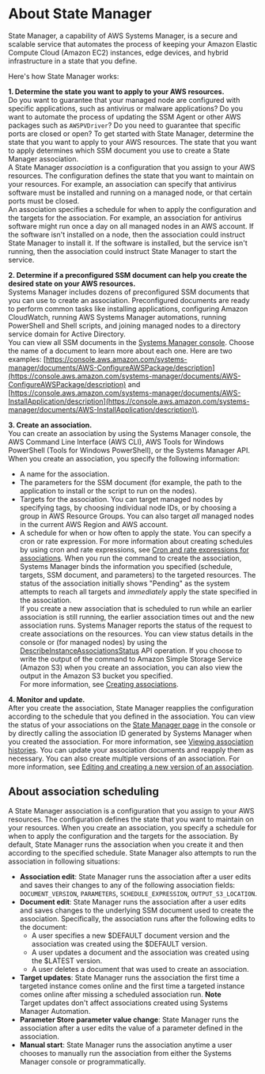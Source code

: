 # About State Manager<a name="sysman-state-about"></a>

State Manager, a capability of AWS Systems Manager, is a secure and scalable service that automates the process of keeping your Amazon Elastic Compute Cloud \(Amazon EC2\) instances, edge devices, and hybrid infrastructure in a state that you define\.

Here's how State Manager works:

**1\. Determine the state you want to apply to your AWS resources\.**  
Do you want to guarantee that your managed node are configured with specific applications, such as antivirus or malware applications? Do you want to automate the process of updating the SSM Agent or other AWS packages such as `AWSPVDriver`? Do you need to guarantee that specific ports are closed or open? To get started with State Manager, determine the state that you want to apply to your AWS resources\. The state that you want to apply determines which SSM document you use to create a State Manager association\.  
A State Manager *association* is a configuration that you assign to your AWS resources\. The configuration defines the state that you want to maintain on your resources\. For example, an association can specify that antivirus software must be installed and running on a managed node, or that certain ports must be closed\.  
An association specifies a schedule for when to apply the configuration and the targets for the association\. For example, an association for antivirus software might run once a day on all managed nodes in an AWS account\. If the software isn't installed on a node, then the association could instruct State Manager to install it\. If the software is installed, but the service isn't running, then the association could instruct State Manager to start the service\.

**2\. Determine if a preconfigured SSM document can help you create the desired state on your AWS resources\.**  
Systems Manager includes dozens of preconfigured SSM documents that you can use to create an association\. Preconfigured documents are ready to perform common tasks like installing applications, configuring Amazon CloudWatch, running AWS Systems Manager automations, running PowerShell and Shell scripts, and joining managed nodes to a directory service domain for Active Directory\.  
You can view all SSM documents in the [Systems Manager console](https://console.aws.amazon.com/systems-manager/documents)\. Choose the name of a document to learn more about each one\. Here are two examples: [https://console.aws.amazon.com/systems-manager/documents/AWS-ConfigureAWSPackage/description](https://console.aws.amazon.com/systems-manager/documents/AWS-ConfigureAWSPackage/description) and [https://console.aws.amazon.com/systems-manager/documents/AWS-InstallApplication/description](https://console.aws.amazon.com/systems-manager/documents/AWS-InstallApplication/description)\.

**3\. Create an association\.**  
You can create an association by using the Systems Manager console, the AWS Command Line Interface \(AWS CLI\), AWS Tools for Windows PowerShell \(Tools for Windows PowerShell\), or the Systems Manager API\. When you create an association, you specify the following information:  
+ A name for the association\.
+ The parameters for the SSM document \(for example, the path to the application to install or the script to run on the nodes\)\.
+ Targets for the association\. You can target managed nodes by specifying tags, by choosing individual node IDs, or by choosing a group in AWS Resource Groups\. You can also target *all* managed nodes in the current AWS Region and AWS account\.
+ A schedule for when or how often to apply the state\. You can specify a cron or rate expression\. For more information about creating schedules by using cron and rate expressions, see [Cron and rate expressions for associations](reference-cron-and-rate-expressions.md#reference-cron-and-rate-expressions-association)\.
When you run the command to create the association, Systems Manager binds the information you specified \(schedule, targets, SSM document, and parameters\) to the targeted resources\. The status of the association initially shows "Pending" as the system attempts to reach all targets and *immediately* apply the state specified in the association\.   
If you create a new association that is scheduled to run while an earlier association is still running, the earlier association times out and the new association runs\.
Systems Manager reports the status of the request to create associations on the resources\. You can view status details in the console or \(for managed nodes\) by using the [DescribeInstanceAssociationsStatus](https://docs.aws.amazon.com/systems-manager/latest/APIReference/API_DescribeInstanceAssociationsStatus.html) API operation\. If you choose to write the output of the command to Amazon Simple Storage Service \(Amazon S3\) when you create an association, you can also view the output in the Amazon S3 bucket you specified\.  
For more information, see [Creating associations](sysman-state-assoc.md)\. 

**4\. Monitor and update\.**  
After you create the association, State Manager reapplies the configuration according to the schedule that you defined in the association\. You can view the status of your associations on the [State Manager page](https://console.aws.amazon.com/systems-manager/state-manager) in the console or by directly calling the association ID generated by Systems Manager when you created the association\. For more information, see [Viewing association histories](sysman-state-assoc-history.md)\. You can update your association documents and reapply them as necessary\. You can also create multiple versions of an association\. For more information, see [Editing and creating a new version of an association](sysman-state-assoc-edit.md)\.

## About association scheduling<a name="state-manager-about-scheduling"></a>

A State Manager association is a configuration that you assign to your AWS resources\. The configuration defines the state that you want to maintain on your resources\. When you create an association, you specify a schedule for when to apply the configuration and the targets for the association\. By default, State Manager runs the association when you create it and then according to the specified schedule\. State Manager also attempts to run the association in following situations: 
+ **Association edit**: State Manager runs the association after a user edits and saves their changes to any of the following association fields: `DOCUMENT_VERSION`, `PARAMETERS`, `SCHEDULE_EXPRESSION`, `OUTPUT_S3_LOCATION`\.
+ **Document edit**: State Manager runs the association after a user edits and saves changes to the underlying SSM document used to create the association\. Specifically, the association runs after the following edits to the document:
  + A user specifies a new $DEFAULT document version and the association was created using the $DEFAULT version\. 
  + A user updates a document and the association was created using the $LATEST version\.
  + A user deletes a document that was used to create an association\.
+ **Target updates**: State Manager runs the association the first time a targeted instance comes online and the first time a targeted instance comes online after missing a scheduled association run\.
**Note**  
Target updates don't affect associations created using Systems Manager Automation\.
+ **Parameter Store parameter value change**: State Manager runs the association after a user edits the value of a parameter defined in the association\.
+ **Manual start**: State Manager runs the association anytime a user chooses to manually run the association from either the Systems Manager console or programmatically\.